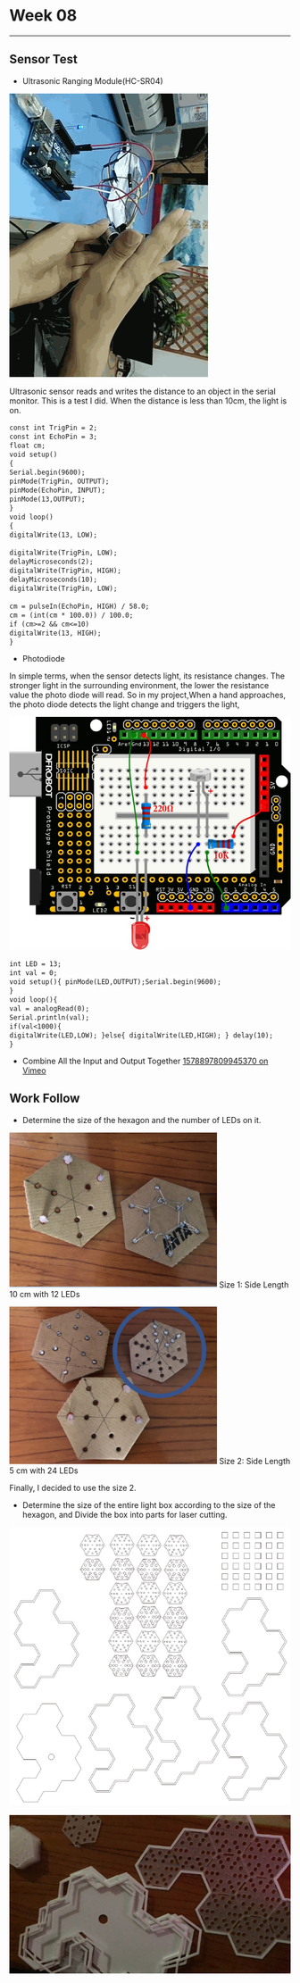 # Week 08
- - - -
## Sensor Test
* Ultrasonic Ranging Module(HC-SR04)

![](https://github.com/lalisa777/xiaojielin/blob/master/Advanced%20Physical%20Computing/file/20190612124229202.gif)

Ultrasonic sensor reads and writes the distance to an object in the serial monitor.
This is a test I did. When the distance is less than 10cm, the light is on.
```arduino
const int TrigPin = 2; 
const int EchoPin = 3; 
float cm; 
void setup() 
{ 
Serial.begin(9600); 
pinMode(TrigPin, OUTPUT); 
pinMode(EchoPin, INPUT); 
pinMode(13,OUTPUT);
} 
void loop() 
{ 
digitalWrite(13, LOW);

digitalWrite(TrigPin, LOW); 
delayMicroseconds(2); 
digitalWrite(TrigPin, HIGH); 
delayMicroseconds(10); 
digitalWrite(TrigPin, LOW); 

cm = pulseIn(EchoPin, HIGH) / 58.0; 
cm = (int(cm * 100.0)) / 100.0; 
if (cm>=2 && cm<=10)
digitalWrite(13, HIGH);
}
```

* Photodiode 

In simple terms, when the sensor detects light, its resistance changes. The stronger light in the surrounding environment, the lower the resistance value the photo diode will read. So in my project,When a hand approaches, the photo diode detects the light change and triggers the light, 


![](https://github.com/lalisa777/xiaojielin/blob/master/Advanced%20Physical%20Computing/file/033939y1vgrl92gib1eobf.jpg)

```arduino
int LED = 13;  
int val = 0;
void setup(){ pinMode(LED,OUTPUT);Serial.begin(9600);
}
void loop(){
val = analogRead(0);
Serial.println(val);
if(val<1000){ 
digitalWrite(LED,LOW); }else{ digitalWrite(LED,HIGH); } delay(10);  
}
```

* Combine All the Input and Output Together
[1578897809945370 on Vimeo](https://vimeo.com/385280429)


## Work Follow
* Determine the size of the hexagon and the number of LEDs on it.

![](https://github.com/lalisa777/xiaojielin/blob/master/Advanced%20Physical%20Computing/file/5CCDE613-6674-4636-92B4-3E0226A86E86.png)
Size 1: Side Length 10 cm with 12 LEDs

![](https://github.com/lalisa777/xiaojielin/blob/master/Advanced%20Physical%20Computing/file/2C4C8664-5A50-4D0C-9DA9-9E97FCA3E78B.png)
Size 2: Side Length 5 cm with 24 LEDs

Finally, I decided to use the size 2.

* Determine the size of the entire light box according to the size of the hexagon, and Divide the box into parts for laser cutting. 

![](https://github.com/lalisa777/xiaojielin/blob/master/Advanced%20Physical%20Computing/file/577D950E-5AF6-4F54-ABC0-96B13C07BF14.png)

![](https://github.com/lalisa777/xiaojielin/blob/master/Advanced%20Physical%20Computing/file/7EA6632A-546B-45D8-B6BF-8BC837DFC15F.png)












         
    

